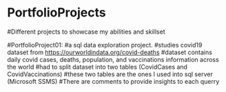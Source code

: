 # PortfolioProjects
#Different projects to showcase my abilities and skillset 

#PortfolioProject01: 
#a sql data exploration project. 
#studies covid19 dataset from https://ourworldindata.org/covid-deaths
#dataset contains daily covid cases, deaths, population, and vaccinations information across the world
#had to split dataset into two tables (CovidCases and CovidVaccinations)
#these two tables are the ones I used into sql server (Microsoft SSMS)
#There are comments to provide insights to each querry

